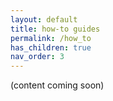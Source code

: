 ```yaml
---
layout: default
title: how-to guides
permalink: /how_to
has_children: true
nav_order: 3
---
```


(content coming soon)
